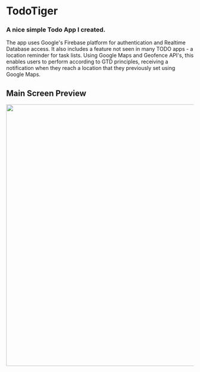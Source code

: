 # TodoTiger
### A nice simple Todo App I created.

The app uses Google's Firebase platform for authentication and Realtime Database access.
It also includes a feature not seen in many TODO apps - a location reminder for task lists.
Using Google Maps and Geofence API's, this enables users to perform according to GTD principles,
receiving a notification when they reach a location that they previously set using Google Maps.

## Main Screen Preview
<img height = "700" src = "https://user-images.githubusercontent.com/30812132/56731024-1f3c1d00-6762-11e9-87ea-25767f8070f1.png" />
